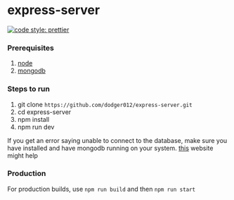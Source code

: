 # express-server
[![code style: prettier](https://img.shields.io/badge/code_style-prettier-ff69b4.svg?style=flat-square)](https://github.com/prettier/prettier)

### Prerequisites
1. [node](https://nodejs.org/en/download/)
1. [mongodb](https://docs.mongodb.com/manual/installation/)

### Steps to run
1. git clone `https://github.com/dodger012/express-server.git`
1. cd express-server
1. npm install
1. npm run dev

If you get an error saying unable to connect to the database, make sure you have installed and have mongodb running on your system. [this](https://treehouse.github.io/installation-guides/mac/mongo-mac.html) website might help

### Production
For production builds, use `npm run build` and then `npm run start`
